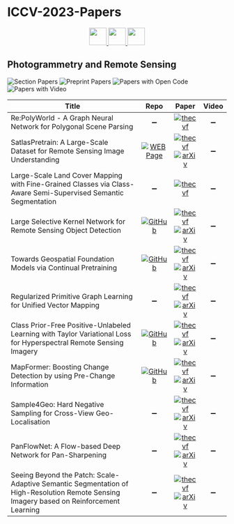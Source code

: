 # ICCV-2023-Papers

<div align="center">
    <a href="https://github.com/DmitryRyumin/ICCV-2023-Papers/blob/main/sections/self--semi--meta--unsupervised-learning.md">
        <img src="https://cdn.jsdelivr.net/gh/DmitryRyumin/NewEraAI-Papers@main/images/left.svg" width="40" />
    </a>
    <a href="https://github.com/DmitryRyumin/ICCV-2023-Papers/">
        <img src="https://cdn.jsdelivr.net/gh/DmitryRyumin/NewEraAI-Papers@main/images/home.svg" width="40" />
    </a>
    <a href="https://github.com/DmitryRyumin/ICCV-2023-Papers/blob/main/sections/efficient-and-scalable-vision.md">
        <img src="https://cdn.jsdelivr.net/gh/DmitryRyumin/NewEraAI-Papers@main/images/right.svg" width="40" />
    </a>
</div>

## Photogrammetry and Remote Sensing

![Section Papers](https://img.shields.io/badge/Section%20Papers-11-42BA16) ![Preprint Papers](https://img.shields.io/badge/Preprint%20Papers-9-b31b1b) ![Papers with Open Code](https://img.shields.io/badge/Papers%20with%20Open%20Code-4-1D7FBF) ![Papers with Video](https://img.shields.io/badge/Papers%20with%20Video-0-FF0000)

| **Title** | **Repo** | **Paper** | **Video** |
|-----------|:--------:|:---------:|:---------:|
| Re:PolyWorld - A Graph Neural Network for Polygonal Scene Parsing | :heavy_minus_sign: | [![thecvf](https://img.shields.io/badge/pdf-thecvf-7395C5.svg)](https://openaccess.thecvf.com/content/ICCV2023/papers/Zorzi_RePolyWorld_-_A_Graph_Neural_Network_for_Polygonal_Scene_Parsing_ICCV_2023_paper.pdf) | :heavy_minus_sign: |
| SatlasPretrain: A Large-Scale Dataset for Remote Sensing Image Understanding | [![WEB Page](https://img.shields.io/badge/WEB-Page-159957.svg)](https://satlas-pretrain.allen.ai/) | [![thecvf](https://img.shields.io/badge/pdf-thecvf-7395C5.svg)](https://openaccess.thecvf.com/content/ICCV2023/papers/Bastani_SatlasPretrain_A_Large-Scale_Dataset_for_Remote_Sensing_Image_Understanding_ICCV_2023_paper.pdf) <br /> [![arXiv](https://img.shields.io/badge/arXiv-2211.15660-b31b1b.svg)](https://arxiv.org/abs/2211.15660) | :heavy_minus_sign: |
| Large-Scale Land Cover Mapping with Fine-Grained Classes via Class-Aware Semi-Supervised Semantic Segmentation | :heavy_minus_sign: | [![thecvf](https://img.shields.io/badge/pdf-thecvf-7395C5.svg)](https://openaccess.thecvf.com/content/ICCV2023/papers/Dong_Large-Scale_Land_Cover_Mapping_with_Fine-Grained_Classes_via_Class-Aware_Semi-Supervised_ICCV_2023_paper.pdf) | :heavy_minus_sign: |
| Large Selective Kernel Network for Remote Sensing Object Detection | [![GitHub](https://img.shields.io/github/stars/zcablii/LSKNet)](https://github.com/zcablii/LSKNet) | [![thecvf](https://img.shields.io/badge/pdf-thecvf-7395C5.svg)](https://openaccess.thecvf.com/content/ICCV2023/papers/Li_Large_Selective_Kernel_Network_for_Remote_Sensing_Object_Detection_ICCV_2023_paper.pdf) <br /> [![arXiv](https://img.shields.io/badge/arXiv-2303.09030-b31b1b.svg)](https://arxiv.org/abs/2303.09030) | :heavy_minus_sign: |
| Towards Geospatial Foundation Models via Continual Pretraining | [![GitHub](https://img.shields.io/github/stars/mmendiet/GFM)](https://github.com/mmendiet/GFM) | [![thecvf](https://img.shields.io/badge/pdf-thecvf-7395C5.svg)](https://openaccess.thecvf.com/content/ICCV2023/papers/Mendieta_Towards_Geospatial_Foundation_Models_via_Continual_Pretraining_ICCV_2023_paper.pdf) <br /> [![arXiv](https://img.shields.io/badge/arXiv-2302.04476-b31b1b.svg)](https://arxiv.org/abs/2302.04476) | :heavy_minus_sign: |
| Regularized Primitive Graph Learning for Unified Vector Mapping | :heavy_minus_sign: | [![thecvf](https://img.shields.io/badge/pdf-thecvf-7395C5.svg)](https://openaccess.thecvf.com/content/ICCV2023/papers/Wang_Regularized_Primitive_Graph_Learning_for_Unified_Vector_Mapping_ICCV_2023_paper.pdf) <br /> [![arXiv](https://img.shields.io/badge/arXiv-2206.13963-b31b1b.svg)](https://arxiv.org/abs/2206.13963) | :heavy_minus_sign: |
| Class Prior-Free Positive-Unlabeled Learning with Taylor Variational Loss for Hyperspectral Remote Sensing Imagery | [![GitHub](https://img.shields.io/github/stars/Hengwei-Zhao96/T-HOneCls)](https://github.com/Hengwei-Zhao96/T-HOneCls) | [![thecvf](https://img.shields.io/badge/pdf-thecvf-7395C5.svg)](https://openaccess.thecvf.com/content/ICCV2023/papers/Zhao_Class_Prior-Free_Positive-Unlabeled_Learning_with_Taylor_Variational_Loss_for_Hyperspectral_ICCV_2023_paper.pdf) <br /> [![arXiv](https://img.shields.io/badge/arXiv-2308.15081-b31b1b.svg)](https://arxiv.org/abs/2308.15081) | :heavy_minus_sign: |
| MapFormer: Boosting Change Detection by using Pre-Change Information | [![GitHub](https://img.shields.io/github/stars/mxbh/mapformer)](https://github.com/mxbh/mapformer) | [![thecvf](https://img.shields.io/badge/pdf-thecvf-7395C5.svg)](https://openaccess.thecvf.com/content/ICCV2023/papers/Bernhard_MapFormer_Boosting_Change_Detection_by_Using_Pre-change_Information_ICCV_2023_paper.pdf) <br /> [![arXiv](https://img.shields.io/badge/arXiv-2303.17859-b31b1b.svg)](https://arxiv.org/abs/2303.17859) | :heavy_minus_sign: |
| Sample4Geo: Hard Negative Sampling for Cross-View Geo-Localisation | :heavy_minus_sign: | [![thecvf](https://img.shields.io/badge/pdf-thecvf-7395C5.svg)](https://openaccess.thecvf.com/content/ICCV2023/papers/Deuser_Sample4Geo_Hard_Negative_Sampling_For_Cross-View_Geo-Localisation_ICCV_2023_paper.pdf) <br /> [![arXiv](https://img.shields.io/badge/arXiv-2303.11851-b31b1b.svg)](https://arxiv.org/abs/2303.11851) | :heavy_minus_sign: |
| PanFlowNet: A Flow-based Deep Network for Pan-Sharpening | :heavy_minus_sign: | [![thecvf](https://img.shields.io/badge/pdf-thecvf-7395C5.svg)](https://openaccess.thecvf.com/content/ICCV2023/papers/Yang_PanFlowNet_A_Flow-Based_Deep_Network_for_Pan-Sharpening_ICCV_2023_paper.pdf) <br /> [![arXiv](https://img.shields.io/badge/arXiv-2305.07774-b31b1b.svg)](https://arxiv.org/abs/2305.07774) | :heavy_minus_sign: |
| Seeing Beyond the Patch: Scale-Adaptive Semantic Segmentation of High-Resolution Remote Sensing Imagery based on Reinforcement Learning | :heavy_minus_sign: | [![thecvf](https://img.shields.io/badge/pdf-thecvf-7395C5.svg)](https://openaccess.thecvf.com/content/ICCV2023/papers/Liu_Seeing_Beyond_the_Patch_Scale-Adaptive_Semantic_Segmentation_of_High-resolution_Remote_ICCV_2023_paper.pdf) <br /> [![arXiv](https://img.shields.io/badge/arXiv-2309.15372-b31b1b.svg)](https://arxiv.org/abs/2309.15372) | :heavy_minus_sign: |
